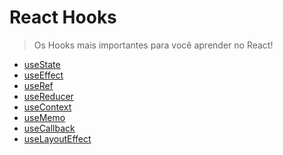# React Hooks

> Os Hooks mais importantes para você aprender no React!

- [useState](hooks/src/useState.jsx)
- [useEffect](hooks/src/useEffect.jsx)
- [useRef](hooks/src/useRef.jsx)
- [useReducer](hooks/src/useReducer.jsx)
- [useContext](hooks/src/useContext.jsx)
- [useMemo](hooks/src/useMemo.jsx)
- [useCallback]()
- [useLayoutEffect](hooks/src/useLayoutEffect.jsx)